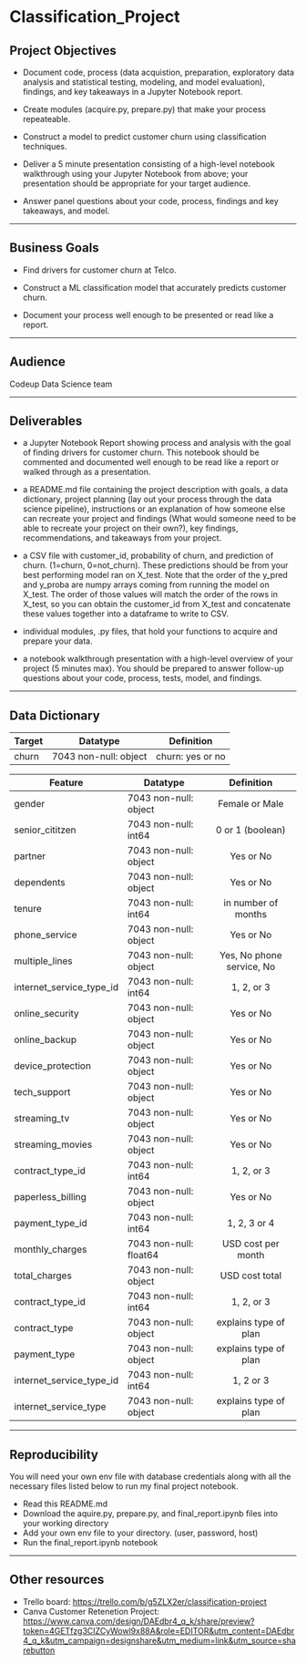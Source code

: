# Classification_Project


## Project Objectives

- Document code, process (data acquistion, preparation, exploratory data analysis and statistical testing, modeling, and model evaluation), findings, and key takeaways in a Jupyter Notebook report.

- Create modules (acquire.py, prepare.py) that make your process repeateable.

- Construct a model to predict customer churn using classification techniques.

- Deliver a 5 minute presentation consisting of a high-level notebook walkthrough using your Jupyter Notebook from above; your presentation should be appropriate for your target audience.

- Answer panel questions about your code, process, findings and key takeaways, and model.

___________________________________________________________________________________

## Business Goals

- Find drivers for customer churn at Telco.

- Construct a ML classification model that accurately predicts customer churn.

- Document your process well enough to be presented or read like a report.

___________________________________________________________________________________

## Audience

Codeup Data Science team

___________________________________________________________________________________

## Deliverables


- a Jupyter Notebook Report showing process and analysis with the goal of finding drivers for customer churn. This notebook should be commented and documented well enough to be read like a report or walked through as a presentation.

- a README.md file containing the project description with goals, a data dictionary, project planning (lay out your process through the data science pipeline), instructions or an explanation of how someone else can recreate your project and findings (What would someone need to be able to recreate your project on their own?), key findings, recommendations, and takeaways from your project.

- a CSV file with customer_id, probability of churn, and prediction of churn. (1=churn, 0=not_churn). These predictions should be from your best performing model ran on X_test. Note that the order of the y_pred and y_proba are numpy arrays coming from running the model on X_test. The order of those values will match the order of the rows in X_test, so you can obtain the customer_id from X_test and concatenate these values together into a dataframe to write to CSV.

- individual modules, .py files, that hold your functions to acquire and prepare your data.

- a notebook walkthrough presentation with a high-level overview of your project (5 minutes max). You should be prepared to answer follow-up questions about your code, process, tests, model, and findings.

___________________________________________________________________________________

## Data Dictionary

| Target |       Datatype        |    Definition    |
|--------|-----------------------|------------------|
| churn  | 7043 non-null: object | churn: yes or no |


| Feature                 |       Datatype        |    Definition            |
|-------------------------|-----------------------|:------------------------:|
|gender                   |7043 non-null: object  | Female or Male           |
|senior_cititzen	      |7043 non-null: int64   |0 or 1 (boolean)          |
|partner	              |7043 non-null: object  |Yes or No                 |
|dependents	              |7043 non-null: object  |Yes or No                 |
|tenure	                  |7043 non-null: int64   |in number of months       |
|phone_service	          |7043 non-null: object  |Yes or No                 |
|multiple_lines	          |7043 non-null: object  |Yes, No phone service, No |
|internet_service_type_id |7043 non-null: int64   |1, 2, or 3                |
|online_security	      |7043 non-null: object  |Yes or No                 |
|online_backup	          |7043 non-null: object  |Yes or No                 |
|device_protection	      |7043 non-null: object  |Yes or No                 |
|tech_support	          |7043 non-null: object  |Yes or No                 |
|streaming_tv	          |7043 non-null: object  |Yes or No                 |
|streaming_movies	      |7043 non-null: object  |Yes or No                 |
|contract_type_id	      |7043 non-null: int64   |1, 2, or 3                |
|paperless_billing	      |7043 non-null: object  |Yes or No                 |
|payment_type_id	      |7043 non-null: int64   |1, 2, 3 or 4              |
|monthly_charges	      |7043 non-null: float64 |USD cost per month        |
|total_charges	          |7043 non-null: object  |USD cost total            |
|contract_type_id	      |7043 non-null: int64   |1, 2, or 3                |
|contract_type	          |7043 non-null: object  |explains type of plan     |
|payment_type	          |7043 non-null: object  |explains type of plan     |
|internet_service_type_id |7043 non-null: int64   |1, 2 or 3                 |
|internet_service_type	  |7043 non-null: object  |explains type of plan     |



___________________________________________________________________________________

## Reproducibility

You will need your own env file with database credentials along with all the necessary files listed below to run my final project notebook.

- Read this README.md
- Download the aquire.py, prepare.py, and final_report.ipynb files into your working directory
- Add your own env file to your directory. (user, password, host)
- Run the final_report.ipynb notebook


___________________________________________________________________________________

## Other resources

- Trello board: https://trello.com/b/g5ZLX2er/classification-project
- Canva Customer Retenetion Project: https://www.canva.com/design/DAEdbr4_q_k/share/preview?token=4GETfzg3CIZCyWowl9x88A&role=EDITOR&utm_content=DAEdbr4_q_k&utm_campaign=designshare&utm_medium=link&utm_source=sharebutton


